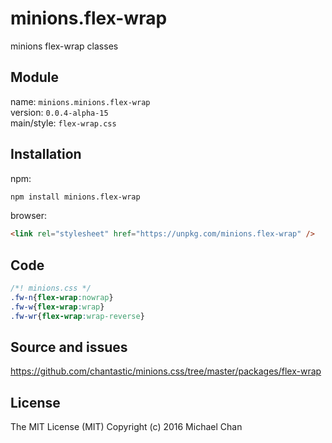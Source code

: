 # minions.flex-wrap
minions flex-wrap classes

## Module
name: `minions.minions.flex-wrap`  
version: `0.0.4-alpha-15`  
main/style: `flex-wrap.css`  

## Installation
npm:
```bash
npm install minions.flex-wrap
```

browser:
```html
<link rel="stylesheet" href="https://unpkg.com/minions.flex-wrap" />
```

## Code
```css
/*! minions.css */
.fw-n{flex-wrap:nowrap}
.fw-w{flex-wrap:wrap}
.fw-wr{flex-wrap:wrap-reverse}

```

## Source and issues

https://github.com/chantastic/minions.css/tree/master/packages/flex-wrap

## License

The MIT License (MIT)
Copyright (c) 2016 Michael Chan